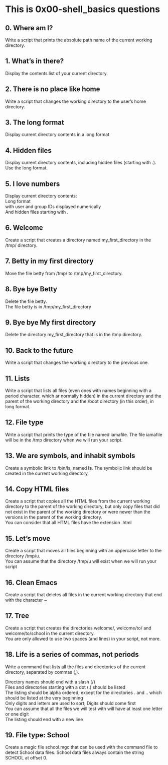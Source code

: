 # This is 0x00-shell_basics questions     
## 0. Where am I?       
Write a script that prints the absolute path name of the current working directory.    
## 1. What’s in there?                                  
Display the contents list of your current directory.                  
## 2. There is no place like home                 
Write a script that changes the working directory to the user’s home directory.          
## 3. The long format                 
Display current directory contents in a long format            
## 4. Hidden files                     
Display current directory contents, including hidden files (starting with .). Use the long format.   
## 5. I love numbers                      
Display current directory contents:              
Long format                                        
with user and group IDs displayed numerically                             
And hidden files starting with .                                   
## 6. Welcome                                                                              
Create a script that creates a directory named my_first_directory in the /tmp/ directory.        
## 7. Betty in my first directory                              
Move the file betty from /tmp/ to /tmp/my_first_directory.                       
## 8. Bye bye Betty                        
Delete the file betty.                          
The file betty is in /tmp/my_first_directory                  
## 9. Bye bye My first directory                     
Delete the directory my_first_directory that is in the /tmp directory.                  
## 10. Back to the future                                              
Write a script that changes the working directory to the previous one.               
## 11. Lists                                                     
Write a script that lists all files (even ones with names beginning with a period character, which ar normally hidden) in the current directory and the parent of the working directory and the /boot directory (in this order), in long format.
## 12. File type                                        
Write a script that prints the type of the file named iamafile. The file iamafile will be in the /tmp directory when we will run your script.
## 13. We are symbols, and inhabit symbols                           
Create a symbolic link to /bin/ls, named __ls__. The symbolic link should be created in the current working directory.
## 14. Copy HTML files                                           
Create a script that copies all the HTML files from the current working directory to the parent of the working directory, but only copy files that did not exist in the parent of the working directory or were newer than the versions in the parent of the working directory.               
You can consider that all HTML files have the extension .html                 
## 15. Let’s move                             
Create a script that moves all files beginning with an uppercase letter to the directory /tmp/u.   
You can assume that the directory /tmp/u will exist when we will run your script          
## 16. Clean Emacs                                     
Create a script that deletes all files in the current working directory that end with the character ~
## 17. Tree                                   
Create a script that creates the directories welcome/, welcome/to/ and welcome/to/school in the current directory.                              
You are only allowed to use two spaces (and lines) in your script, not more.                
## 18. Life is a series of commas, not periods                           
Write a command that lists all the files and directories of the current directory, separated by commas (,).                                     

Directory names should end with a slash (/)                   
Files and directories starting with a dot (.) should be listed                       
The listing should be alpha ordered, except for the directories . and .. which should be listed at the very beginning                                                         
Only digits and letters are used to sort; Digits should come first                              
You can assume that all the files we will test with will have at least one letter or one digit     
The listing should end with a new line                                                      
## 19. File type: School                                                                 
Create a magic file school.mgc that can be used with the command file to detect School data files. School data files always contain the string SCHOOL at offset 0.                      
